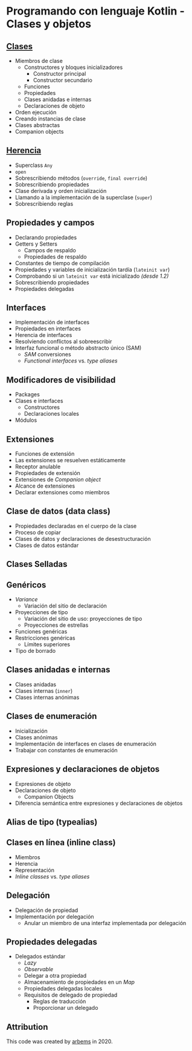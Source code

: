 # Programando con lenguaje Kotlin - Clases y objetos

## [Clases](https://github.com/arbems/Kotlin-Programming-Language/tree/master/src/classAndObjects/classes) 

* Miembros de clase
    * Constructores y bloques inicializadores 
        * Constructor principal
        * Constructor secundario
    * Funciones 
    * Propiedades 
    * Clases anidadas e internas 
    * Declaraciones de objeto
* Orden ejecución
* Creando instancias de clase
* Clases abstractas
* Companion objects
    
## [Herencia](https://github.com/arbems/Kotlin-Programming-Language/tree/master/src/classAndObjects/inheritance)
* Superclass `Any`
* `open`
* Sobrescribiendo métodos (`override`, `final override`)
* Sobrescribiendo propiedades
* Clase derivada y orden inicialización
* Llamando a la implementación de la superclase (`super`)
* Sobrescribiendo reglas
 
## Propiedades y campos
* Declarando propiedades
* Getters y Setters
    * Campos de respaldo
    * Propiedades de respaldo
* Constantes de tiempo de compilación
* Propiedades y variables de inicialización tardía (`lateinit var`)
* Comprobando si un `lateinit var` está inicializado *(desde 1.2)*
* Sobrescribiendo propiedades
* Propiedades delegadas

## Interfaces
* Implementación de interfaces
* Propiedades en interfaces
* Herencia de interfaces
* Resolviendo conflictos al sobreescribir
* Interfaz funcional o método abstracto único (SAM)
    * *SAM* conversiones
    * *Functional interfaces* vs. *type aliases*

## Modificadores de visibilidad
* Packages
* Clases e interfaces
    * Constructores
    * Declaraciones locales
* Módulos

## Extensiones
* Funciones de extensión
* Las extensiones se resuelven estáticamente
* Receptor anulable
* Propiedades de extensión
* Extensiones de *Companion object*
* Alcance de extensiones
* Declarar extensiones como miembros

## Clase de datos (data class)
* Propiedades declaradas en el cuerpo de la clase
* Proceso de copiar
* Clases de datos y declaraciones de desestructuración
* Clases de datos estándar

## Clases Selladas

## Genéricos
* *Variance*
    * Variación del sitio de declaración
* Proyecciones de tipo
    * Variación del sitio de uso: proyecciones de tipo
    * Proyecciones de estrellas
* Funciones genéricas
* Restricciones genéricas
    * Límites superiores
* Tipo de borrado
   
## Clases anidadas e internas
* Clases anidadas
* Clases internas (`inner`)
* Clases internas anónimas

## Clases de enumeración
* Inicialización
* Clases anónimas
* Implementación de interfaces en clases de enumeración
* Trabajar con constantes de enumeración

## Expresiones y declaraciones de objetos
* Expresiones de objeto
* Declaraciones de objeto
    * Companion Objects
* Diferencia semántica entre expresiones y declaraciones de objetos

## Alias de tipo (typealias)

## Clases en línea (inline class)
* Miembros
* Herencia
* Representación
* *Inline classes* vs. *type aliases*

## Delegación
* Delegación de propiedad
* Implementación por delegación
    * Anular un miembro de una interfaz implementada por delegación

## Propiedades delegadas
* Delegados estándar
    * *Lazy*
    * *Observable*
    * Delegar a otra propiedad
    * Almacenamiento de propiedades en un *Map*
    * Propiedades delegadas locales
    * Requisitos de delegado de propiedad
        * Reglas de traducción
        * Proporcionar un delegado




## Attribution

This code was created by [arbems](https://github.com/arbems) in 2020.